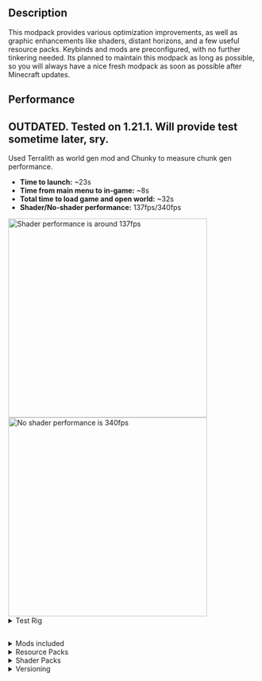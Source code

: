 ## Description
This modpack provides various optimization improvements, as well as graphic enhancements like shaders, distant horizons, and a few useful resource packs. Keybinds and mods are preconfigured, with no further tinkering needed.
Its planned to maintain this modpack as long as possible, so you will always have a nice fresh modpack as soon as possible after Minecraft updates.

## Performance
## OUTDATED. Tested on 1.21.1. Will provide test sometime later, sry.
Used Terralith as world gen mod and Chunky to measure chunk gen performance.

- <b>Time to launch:</b> ~23s
- <b>Time from main menu to in-game:</b> ~8s
- <b>Total time to load game and open world:</b> ~32s
- <b>Shader/No-shader performance:</b> 137fps/340fps <br>
 <img alt="Shader performance is around 137fps" src="https://github.com/user-attachments/assets/d6c9f71e-a7a3-441e-a30e-a4138fda9b5a" width="400px" style="display: inline-block"/>

 <img alt="No shader performance is 340fps" src="[https://github.com/user-attachments/assets/08a783e4-021b-415f-8b96-06faec87b2de](https://github.com/user-attachments/assets/f130202d-2daa-4958-8e4f-8255a24a56a1)"  width="400px"  style="display: inline-block" />

<details>
  <summary>Test Rig</summary>

- CPU: i7 155H
- GPU: RX 7800XT
- Allocated RAM: 12gig

  <details>
    <summary>Game settings</summary> 
    
  - Shader: Photon
  - Render Distance: 32 chunks
  - Simulation Distance 12 chunks
  - Grapchics: Fancy
  - Clouds: Fancy
  - Particles: All
  - Distant Horizons Render Distance: 128
  </details>
</details>

##

<details>
  <summary>Mods included</summary>

- [AntiItemBreak](https://modrinth.com/mod/DYfxb7Ev) by Fy17 - Preents item use when on low durability
- [AppleSkin](https://modrinth.com/mod/appleskin) by squeek502 - Adds the ability to view food stats and their effects on health and saturation.
- [Architectury](https://modrinth.com/mod/lhGA9TYQ) by shedaniel - Library
- [Auth Me](https://modrinth.com/mod/yjgIrBjZ) by Axieum - Relogin to your account directly from the game.
- [Auto Clicker](https://modrinth.com/mod/r8axuw4u) by p1kachu - Does what it says. Configure with the "O" key, toggle with "I".
- [Axiom](https://modrinth.com/mod/axiom) by Moulberry - Minecraft's answer to Blender
<-- - [CIT Resewn](https://modrinth.com/mod/otVJckYQ) by SHsuperCM - OptiFine Custom Item Textures port to Sodium.  REMOVED DUE TO OUTDATED VERSION -->
- [Click Through Plus](https://modrinth.com/mod/clickthrough+) by Cassian - Adds the ability to click through item frames and signs.
- [Client Sort](https://modrinth.com/mod/K0AkAin6) by NotRyken - Inventory sorter
- [Cloth Config](https://modrinth.com/mod/9s6osm5g) by shedaniel - Library.
- [Collective](https://modrinth.com/mod/e0M1UDsY) by Rick South - Library.
- [Distant Horizons](https://modrinth.com/mod/uCdwusMi) - Adds LODs to Minecraft.
- [Entity Model Features](https://modrinth.com/mod/4I1XuqiY) by Traben - OptiFine EMF port to Sodium.
- [Entity Texture Features](https://modrinth.com/mod/BVzZfTc1) by Traben - OptiFine ETF port to Sodium.
- [Entity Culling](https://modrinth.com/mod/NNAgCjsB) by tr7zw - Path-traced entity culling to optimize the game.
- [Fabric API](https://modrinth.com/mod/P7dR8mSH) by FabricMC
- [Fabric Language Kotlin](https://modrinth.com/mod/Ha28R6CL) by FabricMC - Library.
- [Ferrite Core](https://modrinth.com/mod/uXXizFIs) by malte0811 - Memory usage optimization.
- [Full Brightness Toggle](https://modrinth.com/mod/aEK1KhsC) by Rick South - Toggle fullbright.
- [Iris](https://modrinth.com/mod/YL57xq9U) by coderbot, IMS212, Justsnoopy30, FoundationGames - Shaders mod.
- [Jade](https://modrinth.com/mod/nvQzSEkH) by Snownee - Displays info about what you are looking at.
- [Litematica](https://modrinth.com/mod/bEpr0Arc) by masa - Schematica port to Fabric.
- [Lithium](https://modrinth.com/mod/gvQqBUqZ) by JellySquid, 2No2Name - Performance optimization mod.
- [M.R.U](https://modrinth.com/mod/SNVQ2c0g) by IMB11 (mineblock11) - Library.
- [MaLiLib](https://modrinth.com/mod/GcWjdA9I) by masa - Library.
- [MiniHUD](https://modrinth.com/mod/UMxybHE8) by masa - Highly configurable HUD with lots of features.
- [Mod Menu](https://modrinth.com/mod/mOgUt4GM) by Prospector, haykam821, TerraformersMC - Adds a mod menu to view and configure mods in-game.
- [MouseTweaks](https://modrinth.com/mod/aC3cM3Vq) by Ivan Molodetskikh (YaLTeR) - Inventory mouse interactions enhancer.
- [No Chat Reports](https://modrinth.com/mod/qQyHxfxd) by Aizistral - Strips cryptographic data from chat messages so Microsoft can't spy on you.
- [Peek](https://modrinth.com/mod/TnOXNf5e) by Max Henkel - Additional information in item tooltips.
- [Roughly Enough Items](https://modrinth.com/mod/nfn13YXA) by shedaniel - Recipe finder and viewer.
- [Simple Voice Chat](https://modrinth.com/mod/9eGKb6K1) by Max Henkel - Voice chat. Requires server-side mod to work. Press "V" to configure.
- [Sodium](https://modrinth.com/mod/AANobbMI) by jellysquid3 - Rendering engine.
<-- - [Thread Tweak](https://modrinth.com/mod/vSEH1ERy) by getchoo, UltimateBoomer, fantahund - Improves CPU scheduling. -->
- [WorldEdit](https://enginehub.org/worldedit/) by EngineHub
- [YetAnotherConfigLib](https://modrinth.com/mod/1eAoo2KR) by isXander - Library.
- [Restore Chat Links](https://modrinth.com/mod/restore-chat-links) by zomabies - Makes links in chat clickable
- [Zoomify](https://modrinth.com/mod/w7ThoJFB) by isXander - Zoom lol
</details>

<details>
  <summary>Resource Packs</summary>
  
  ### Enabled
  
  - Low Fire by Oculie - Makes fire effect less obstructive.
  - [Small Shield & Totem](https://modrinth.com/resourcepack/small-shield-totem) by blob_ - Makes shield and totem held items less obstructive.
  - [Less Pumpkin Blur](https://modrinth.com/resourcepack/less-pumpkin-blur) by Cyan735 - Makes pumpkin blur more opaque.
  - [Fresh Animations](https://modrinth.com/resourcepack/fresh-animations) by FreshLX - Other mobs' animations
  - Better Rain & Snow
  
</details>

<details>
  <summary>Shader Packs</summary>

   - [Rethinking Voxels](https://modrinth.com/shader/rethinking-voxels) by gri573
   - [Photon](https://modrinth.com/shader/photon-shader) by sixthsurge
</details>


<details>
 <summary>Versioning</summary>

 Assuming modpack version is x.y.z, where:
 - x: game version change, e.g. Minecracft 1.21 updates to Minecraft 1.21.1
 - y: modlist\resourcepacks\shaderpacks changes, e.g. new mod added, RP removed etc.
 - z: mods\resourcepacks\shaderpacks updates, e.g. DistantHorizons update from 2.2.0a to 2.2.1a
</details>
